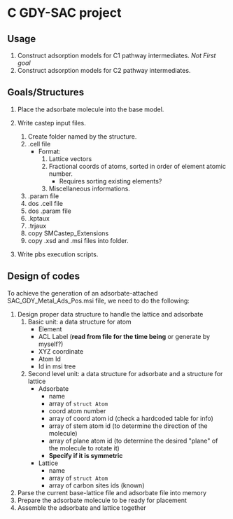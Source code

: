 # C GDY-SAC project

## Usage

1. Construct adsorption models for C1 pathway intermediates. _Not First goal_
1. Construct adsorption models for C2 pathway intermediates.

## Goals/Structures

1. Place the adsorbate molecule into the base model.

2. Write castep input files.
   1. Create folder named by the structure.
   1. .cell file
      - Format:
        1. Lattice vectors
        2. Fractional coords of atoms, sorted in order of element atomic number.
           - Requires sorting existing elements?
        3. Miscellaneous informations.
   1. .param file
   1. dos .cell file
   1. dos .param file
   1. .kptaux
   1. .trjaux
   1. copy SMCastep_Extensions
   1. copy .xsd and .msi files into folder.
3. Write pbs execution scripts.

## Design of codes

To achieve the generation of an adsorbate-attached SAC_GDY_Metal_Ads_Pos.msi
file, we need to do the following:

1. Design proper data structure to handle the lattice and adsorbate
   1. Basic unit: a data structure for atom
      - Element
      - ACL Label (**read from file for the time being** or generate by myself?)
      - XYZ coordinate
      - Atom Id
      - Id in msi tree
   2. Second level unit: a data structure for adsorbate and a structure for
      lattice
      - Adsorbate
        - name
        - array of `struct Atom`
        - coord atom number
        - array of coord atom id (check a hardcoded table for info)
        - array of stem atom id (to determine the direction of the molecule)
        - array of plane atom id (to determine the desired "plane" of the
          molecule to rotate it)
        - **Specify if it is symmetric**
      - Lattice
        - name
        - array of `struct Atom`
        - array of carbon sites ids (known)
1. Parse the current base-lattice file and adsorbate file into memory
1. Prepare the adsorbate molecule to be ready for placement
1. Assemble the adsorbate and lattice together
